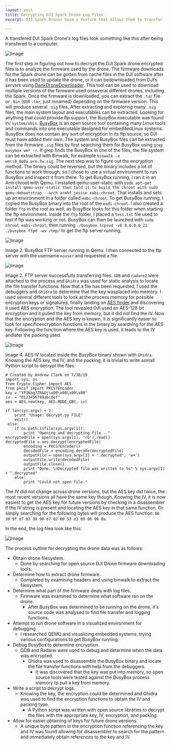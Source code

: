```yaml
---
layout: post
title: Decrypting DJI Spark Drone Log Files
excerpt: DJI Spark Drones have a feature that allows them to transfer files to a computer. Some of these appear to be *black box* encrypted log files. By running and reversing the drone's firmware inside of QEMU, the encryption keys and methods can be determined.

---
```


A transfered DJI Spark Drone's log files look something like this after being transfered to a computer.

![Image](https://starwarsfan2099.github.io/public/2020-1-25/Pic_1.png)

The first step in figuring out how to decrypt the DJI Spark drone encrypted files is to analyze the firmware used by the drone. The firmware downloads for the Spark drone can be gotten from cache files in the DJI software after it has been used to update the drone, or it can bedownloaded from DJI’s servers using [DankDroneDownloader](https://github.com/cs2000/DankDroneDownloader). This tool can be used to download multiple versions of the firmware used onseveral different drones, including the Spark. Once the firmware is downloaded, you can extract the `.tar` file or `.bin` (still `.tar`, just renamed) depending on the firmware version. This will produce several `.sig` files. After extracting and exploring many `.sig` files, the main system layout and executables can be extracted. Looking for anything that could provide ftp support, the BusyBox executable was found in/   `system/xbin`. [BusyBox](https://www.busybox.net/) is an open source tool containing many Linux tools and commands into one executable designed for embeddedLinux systems. BusyBox does not contain any sort of encryption in its ftp source, so DJI must have added their own. The system and BusyBox files can be extracted from the firmware `.sig` files by first searching them for BusyBox using `grep busybox wm* -r`. If grep finds the BusyBox in one of the files, the file system can be extracted with Binwalk, for example `binwalk -e wmɩɩ0_0ɯ0ɨ.pro.fw.sig`. The next step was to figure out the encryption method. The binary could be reversed, but the binary includes a lot of functions to work through, so I chose to use a virtual environment to run BusyBox and inspect it from there. To get BusyBox running, I ran it in an Arm chroot with Qemu. I installed qemu-user-static with `sudo apt-get install qemu-user-static then told it to build the chroot with sudo qemu-debootstrap --arch armhf jessie eabi-chroot`. That installs and sets up an environment in a folder called `eabi-chroot`. To get BusyBox running, I copied the BusyBox binary into the root of the `eadi-chroot`. I also created a folder `ftp` in the root as well, as BusyBox looks for this folder when starting the ftp environment. Inside the `ftp` folder, I placed a `test.txt` file used to test if ftp was working or not. BusyBox can then be launched with `sudo chroot eabi-chroot`, then running `./busybox tcpsvd -vE 0.0.0.0 21 ./busybox ftpd -wv /tmp/` to get the ftp server running.

![Image](https://starwarsfan2099.github.io/public/2020-1-25/Pic_2.png)

Image 2. BusyBox FTP server running in Qemu. I then connected to the ftp server with the username `nouser` and requested a file.

![Image](https://starwarsfan2099.github.io/public/2020-1-25/Pic_3.png)

Image 2. FTP server successfully transferring files. `GDB` and `radare2` were attached to the process and `Ghidra` was used for static analysis to locate the file transfer functions. Now that a file has been requested, I used the debuggers and `Ghidra` to determine that the key wasplaced into memory. I used several different tools to look at the process memory for possible encryption keys or signatures, finally landing on [AES finder](https://github.com/mmozeiko/aes-finder) and discovering it used AES encryption. The tool revealed DJI used an AES-128 bit encryption and it pulled the key from memory, but it did not find the IV. Now that the encryption and the AES key is known, it is significantly easier to look for specificencryption functions in the binary by searching for the AES key. Following the function where the AES key is used, it leads to the IV andlater the packing used.

![Image](https://starwarsfan2099.github.io/public/2020-1-25/Pic_4.png)

Image 4. AES IV located inside the BusyBox binary shown with `Ghidra`. Knowing the AES key, the IV, and the packing, it is trivial to write asmall Python script to decrypt the files:

```
# Created by Andrew Clark on 7/30/19
import sys, os 
from Crypto.Cipher import AES
from pkcs7 import PKCS7Encoder 
key = "YP1Nag7ZR&Dj\x00\x00\x00\x00" 
iv  = "0123456789abcdef" 
aes = AES.new(key, AES.MODE_CBC, iv)

if len(sys.argv) < 2:
    print "Usage: decrypt.py FILE"
    exit()
 else:
    if os.path.isfile(sys.argv[1]):                 
        print "Opening and decrypting file..."                 encryptedFile = open(sys.argv[1], 'rb').read()            decryptedFile = aes.decrypt(encryptedFile)
        encoding = PKCS7Encoder()
        decodedFile = encoding.decode(decryptedFile)
        outputFile = open(sys.argv[1] + ".decrypted", 'w+')
        outputFile.write(decodedFile)
        outputFile.close()
        print "Done. \nDecrypted file was written to %s" % sys.argv[1] + ".decrypted"
    else:
        print "Could not open file."
```

The IV did not change across drone versions, but the AES key did twice, the most recent versions all have the same key though. Knowing
the IV, it is now easiest to get the AES key for future versions by checking in a disassembler if the IV string is present and locating the AES
key in that same function. Or simply searching for the following bytes will produce the AES function: `06 30 9f e7 03 30 90 e7 02 00 53 e3 09 00 00 0a`.

In the end, the log files look like this:

![Image](https://starwarsfan2099.github.io/public/2020-1-25/Pic_5.png)

The process outline for decrypting the drone data was as follows:
- Obtain drone filesystem.
    - Done by searching for open source DJI Drone firmware downloading tools.
- Determine how to extract drone firmware.
    - Completed by examining headers and using binwalk to extract the filesystem.
- Determine what part of the firmware deals with log files.
    - Firmware was examined to determine what software ran on the drone.
        - After BusyBox was determined to be running on the drone, it's source code was analysed to find file transfer and logging functions.
- Attempt to run drone software in a visualized environment for debugging.
    - I researched QEMU and visualizing embedded systems, trying various configurations to get BusyBox running.
- Debug BusyBox to determine encryption.
    - GDB and Radareɩ were used to debug and determine when the data was encrypted.
        - Ghidra was used to disassemble the BusyBox binary and locate the file transfer functions with help from the debuggers.
            - It was discovered that the key was put into memory, so open source tools were tested against the BusyBox process memory tp pull a key from memory.
- Write a script to decrypt logs.
    - Knowing the key, the encryption could be determined and Ghidra was used to find the encryption functions to obtain the IV and packing type.
        - A Python script was written with open source libraries to decrypt the files with the appropriate key, IV, encryption, and packing.
- Allow for easier obtaining of keys for future drone versions.
    - A unique byte pattern in the encryption function referencing the key and IV was found allowing for disassembler to search for the pattern and immediately obtain references to the key and IV.